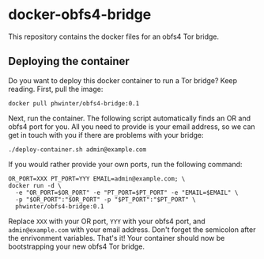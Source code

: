 # docker-obfs4-bridge

This repository contains the docker files for an obfs4 Tor bridge.

## Deploying the container

Do you want to deploy this docker container to run a Tor bridge?  Keep reading.
First, pull the image:

    docker pull phwinter/obfs4-bridge:0.1

Next, run the container.  The following script automatically finds an OR and
obfs4 port for you.  All you need to provide is your email address, so we can
get in touch with you if there are problems with your bridge:

    ./deploy-container.sh admin@example.com

If you would rather provide your own ports, run the following command:

    OR_PORT=XXX PT_PORT=YYY EMAIL=admin@example.com; \
    docker run -d \
      -e "OR_PORT=$OR_PORT" -e "PT_PORT=$PT_PORT" -e "EMAIL=$EMAIL" \
      -p "$OR_PORT":"$OR_PORT" -p "$PT_PORT":"$PT_PORT" \
      phwinter/obfs4-bridge:0.1

Replace `XXX` with your OR port, `YYY` with your obfs4 port, and
`admin@example.com` with your email address.  Don't forget the semicolon after
the enrivonment variables.  That's it!  Your container should now be
bootstrapping your new obfs4 Tor bridge.
